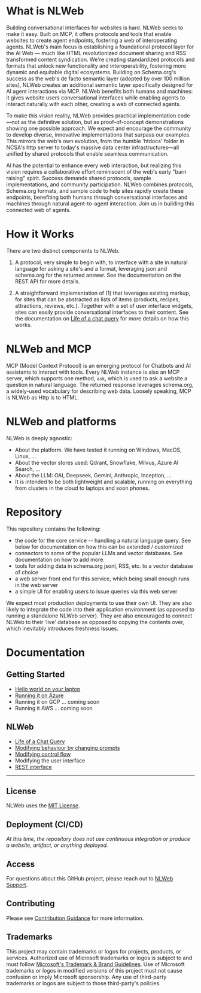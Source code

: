# What is NLWeb


Building conversational interfaces for websites is hard. NLWeb seeks to make it easy. 
Built on MCP, it offers protocols and tools that enable websites to create agent endpoints, 
fostering a web of interoperating agents. NLWeb's main focus is establishing a foundational 
protocol layer for the AI Web — much like HTML revolutionized document sharing and RSS 
transformed content syndication. We're creating standardized protocols and formats that 
unlock new functionality and interoperability, fostering more dynamic and equitable digital 
ecosystems. Building on Schema.org's success as the web's de facto semantic layer (adopted 
by over 100 million sites), NLWeb creates an additional semantic layer specifically 
designed for AI agent interactions via MCP. NLWeb benefits both humans and machines: 
it gives website users conversational interfaces while enabling agents to interact 
naturally with each other, creating a web of connected agents.

To make this vision reality, NLWeb provides practical implementation code—not as the 
definitive solution, but as proof-of-concept demonstrations showing one possible 
approach. We expect and encourage the community to develop diverse, innovative 
implementations that surpass our examples. This mirrors the web's own evolution, 
from the humble 'htdocs' folder in NCSA's http server to today's massive data center 
infrastructures—all unified by shared protocols that enable seamless communication.

AI has the potential to enhance every web interaction, but realizing this vision 
requires a collaborative effort reminiscent of the web's early "barn raising" spirit. 
Success demands shared protocols, sample implementations, and community participation. 
NLWeb combines protocols, Schema.org formats, and sample code to help sites rapidly 
create these endpoints, benefiting both humans through conversational interfaces and 
machines through natural agent-to-agent interaction. Join us in building this connected web of agents.


# How it Works
 There are two distinct components to NLWeb.
 1. A protocol, very simple to begin with, to interface with a site in natural 
     language for asking a site's and a format, leveraging json and schema.org 
     for the returned answer. See the documentation on the REST API for more details.

 2. A straightforward implementation of (1) that leverages existing markup, for
      sites that can be abstracted as lists of items (products, recipes, attractions,
      reviews, etc.). Together with a set of user interface widgets, sites can 
      easily provide conversational interfaces to their content. See the documentation
      on [Life of a chat query](docs/LifeOfAChatQuery.md) for more details on how this works.


# NLWeb and MCP
 MCP (Model Context Protocol) is an emerging protocol for Chatbots and AI assistants
 to interact with tools. Every NLWeb instance is also an MCP server, which supports one method,
 <code>ask</code>, which is used to ask a website a question in natural language. The returned response
 leverages schema.org, a widely-used vocabulary for describing web data. Loosely speaking, 
 MCP is NLWeb as Http is to HTML.


# NLWeb and platforms
NLWeb is deeply agnostic:
- About the platform. We have tested it running on Windows, MacOS, Linux, ...
- About the vector stores used: Qdrant, Snowflake, Milvus, Azure AI Search, ...
- About the LLM: OAI, Deepseek, Gemini, Anthropic, Inception, ...
- It is intended to be both lightweight and scalable, running on everything from clusters 
  in the cloud to laptops and soon phones.


# Repository
This repository contains the following:

- the code for the core service -- handling a natural language query. See below for documentation
  on how this can be extended / customized
- connectors to some of the popular LLMs and vector databases. See documentation on how to add more.
- tools for adding data in schema.org jsonl, RSS, etc. to a vector database of choice
- a web server front end for this service, which being small enough runs in the web server
- a simple UI for enabling users to issue queries via this web server

We expect most production deployments to use their own UI. They are also likely to integrate
the code into their application environment (as opposed to running a standalone NLWeb server). They
are also encouraged to connect NLWeb to their 'live' database as opposed to copying
the contents over, which inevitably introduces freshness issues.


# Documentation

## Getting Started
- [Hello world on your laptop](HelloWorld.md)
- [Running it on Azure](docs/Azure.md)
- Running it on GCP ... coming soon
- Running it AWS ... coming soon

## NLWeb
- [Life of a Chat Query](docs/LifeOfAChatQuery.md)
- [Modifying behaviour by changing prompts](docs/Prompts.md)
- [Modifying control flow](docs/ControlFlow.md)
- Modifying the user interface
- [REST interface](docs/RestAPI.md)



-----------------------------------------------------------------

## License 

NLWeb uses the [MIT License](LICENSE).


## Deployment (CI/CD)

_At this time, the repository does not use continuous integration or produce a website, artifact, or anything deployed._

## Access

For questions about this GitHub project, please reach out to [NLWeb Support](mailto:NLWebSup@microsoft.com).

## Contributing

Please see [Contribution Guidance](CONTRIBUTING.md) for more information.

## Trademarks

This project may contain trademarks or logos for projects, products, or services. Authorized use of Microsoft 
trademarks or logos is subject to and must follow 
[Microsoft's Trademark & Brand Guidelines](https://www.microsoft.com/en-us/legal/intellectualproperty/trademarks/usage/general).
Use of Microsoft trademarks or logos in modified versions of this project must not cause confusion or imply Microsoft sponsorship.
Any use of third-party trademarks or logos are subject to those third-party's policies.
